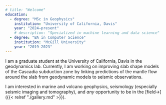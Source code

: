 ```yaml
---
# title: "Welcome"
education:
  - degree: "MSc in Geophysics"
    institution: "University of California, Davis"
    year: "2024–present"
    # description: "Specialized in machine learning and data science"
  - degree: "BA in Computer Science"
    institution: "McGill University"
    year: "2019–2023"
---
```


I am a graduate student at the University of California, Davis in the geodynamics lab. Currently, I am working on improving slab shape models of the Cascadia subduction zone by linking predictions of the mantle flow around the slab from geodynamic models to seismic observations.

I am interested in marine and volcano geophysics, seismology (especially seismic imaging and tomography), and *any* opportunity to be in the [field→]({{< relref "./gallery.md" >}}).